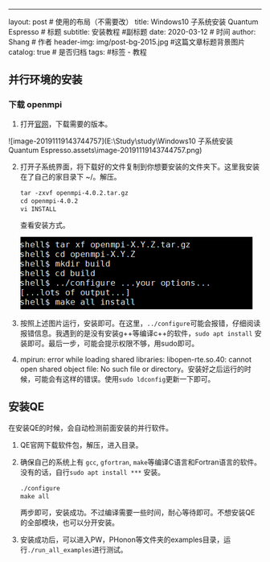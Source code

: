 ---
layout:     post                    # 使用的布局（不需要改）
title:      Windows10 子系统安装 Quantum Espresso              # 标题 
subtitle:   安装教程          #副标题
date:       2020-03-12             # 时间
author:     Shang                      # 作者
header-img: img/post-bg-2015.jpg    #这篇文章标题背景图片
catalog: true                       # 是否归档
tags:                               #标签
    -  教程

## 并行环境的安装

### 下载 openmpi

1. 打开[官网]( https://www.open-mpi.org/software/ompi/v4.0/ )，下载需要的版本。

![image-20191119143744757](E:\Study\study\Windows10 子系统安装 Quantum Espresso.assets\image-20191119143744757.png)

2. 打开子系统界面，将下载好的文件复制到你想要安装的文件夹下。这里我安装在了自己的家目录下 ~/。解压。

   ```shell
   tar -zxvf openmpi-4.0.2.tar.gz
   cd openmpi-4.0.2
   vi INSTALL
   ```

   查看安装方式。

   ![image-20191119155407981](../img/2020-03-12/image-20191119155407981.png)

3. 按照上述图片运行，安装即可。在这里，`../configure`可能会报错，仔细阅读报错信息。我遇到的是没有安装g++等编译c++的软件，`sudo apt install` 安装即可。最后一步，可能会提示权限不够，用sudo即可。

4. mpirun: error while loading shared libraries: libopen-rte.so.40: cannot open shared object file: No such file or directory。安装好之后运行的时候，可能会有这样的错误。使用`sudo ldconfig`更新一下即可。

## 安装QE

在安装QE的时候，会自动检测前面安装的并行软件。

1. QE官网下载软件包，解压，进入目录。

2. 确保自己的系统上有 `gcc`, `gfortran`, `make`等编译C语言和Fortran语言的软件。没有的话，自行`sudo apt install ***` 安装。

   ``` shell
   ./configure
   make all
   ```

   两步即可，安装成功。不过编译需要一些时间，耐心等待即可。不想安装QE的全部模块，也可以分开安装。

3. 安装成功后，可以进入PW，PHonon等文件夹的examples目录，运行`./run_all_examples`进行测试。